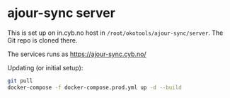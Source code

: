 # ajour-sync server

This is set up on in.cyb.no host in `/root/okotools/ajour-sync/server`.
The Git repo is cloned there.

The services runs as https://ajour-sync.cyb.no/

Updating (or initial setup):

```bash
git pull
docker-compose -f docker-compose.prod.yml up -d --build
```
